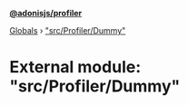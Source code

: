 **[@adonisjs/profiler](../README.md)**

[Globals](../README.md) › ["src/Profiler/Dummy"](_src_profiler_dummy_.md)

# External module: "src/Profiler/Dummy"